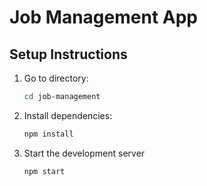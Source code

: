 # Job Management App

## Setup Instructions

1. Go to directory:
   ```bash
   cd job-management
2. Install dependencies:
   ```bash
   npm install
3. Start the development server
   ```bash
   npm start
